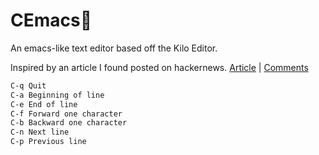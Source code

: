# CEmacs
An emacs-like text editor based off the Kilo Editor.

Inspired by an article I found posted on hackernews. [Article](http://viewsourcecode.org/snaptoken/kilo/) | [Comments](https://news.ycombinator.com/item?id=14046446)

```bash
C-q Quit
C-a Beginning of line
C-e End of line
C-f Forward one character
C-b Backward one character
C-n Next line
C-p Previous line
```
